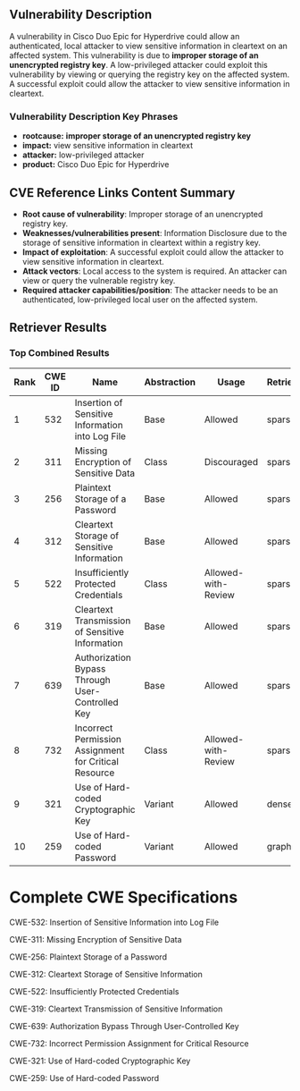 ## Vulnerability Description
A vulnerability in Cisco Duo Epic for Hyperdrive could allow an authenticated, local attacker to view sensitive information in cleartext on an affected system. This vulnerability is due to **improper storage of an unencrypted registry key**. A low-privileged attacker could exploit this vulnerability by viewing or querying the registry key on the affected system. A successful exploit could allow the attacker to view sensitive information in cleartext.

### Vulnerability Description Key Phrases
- **rootcause:** **improper storage of an unencrypted registry key**
- **impact:** view sensitive information in cleartext
- **attacker:** low-privileged attacker
- **product:** Cisco Duo Epic for Hyperdrive

## CVE Reference Links Content Summary
- **Root cause of vulnerability**: Improper storage of an unencrypted registry key.
- **Weaknesses/vulnerabilities present**: Information Disclosure due to the storage of sensitive information in cleartext within a registry key.
- **Impact of exploitation**: A successful exploit could allow the attacker to view sensitive information in cleartext.
- **Attack vectors**: Local access to the system is required. An attacker can view or query the vulnerable registry key.
- **Required attacker capabilities/position**: The attacker needs to be an authenticated, low-privileged local user on the affected system.

## Retriever Results

### Top Combined Results

| Rank | CWE ID | Name | Abstraction | Usage  | Retrievers | Individual Scores |
|------|--------|------|-------------|-------|------------|-------------------|
| 1 | 532 | Insertion of Sensitive Information into Log File | Base | Allowed | sparse | 0.531 |
| 2 | 311 | Missing Encryption of Sensitive Data | Class | Discouraged | sparse | 0.510 |
| 3 | 256 | Plaintext Storage of a Password | Base | Allowed | sparse | 0.502 |
| 4 | 312 | Cleartext Storage of Sensitive Information | Base | Allowed | sparse | 0.484 |
| 5 | 522 | Insufficiently Protected Credentials | Class | Allowed-with-Review | sparse | 0.473 |
| 6 | 319 | Cleartext Transmission of Sensitive Information | Base | Allowed | sparse | 0.451 |
| 7 | 639 | Authorization Bypass Through User-Controlled Key | Base | Allowed | sparse | 0.437 |
| 8 | 732 | Incorrect Permission Assignment for Critical Resource | Class | Allowed-with-Review | sparse | 0.437 |
| 9 | 321 | Use of Hard-coded Cryptographic Key | Variant | Allowed | dense | 0.580 |
| 10 | 259 | Use of Hard-coded Password | Variant | Allowed | graph | 0.002 |



# Complete CWE Specifications

CWE-532: Insertion of Sensitive Information into Log File

CWE-311: Missing Encryption of Sensitive Data

CWE-256: Plaintext Storage of a Password

CWE-312: Cleartext Storage of Sensitive Information

CWE-522: Insufficiently Protected Credentials

CWE-319: Cleartext Transmission of Sensitive Information

CWE-639: Authorization Bypass Through User-Controlled Key

CWE-732: Incorrect Permission Assignment for Critical Resource

CWE-321: Use of Hard-coded Cryptographic Key

CWE-259: Use of Hard-coded Password